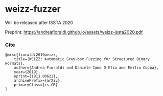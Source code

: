 # weizz-fuzzer

Will be released after ISSTA 2020

Preprint: https://andreafioraldi.github.io/assets/weizz-issta2020.pdf

### Cite

```
@misc{fioraldi2019weizz,
    title={WEIZZ: Automatic Grey-box Fuzzing for Structured Binary Formats},
    author={Andrea Fioraldi and Daniele Cono D'Elia and Emilio Coppa},
    year={2019},
    eprint={1911.00621},
    archivePrefix={arXiv},
    primaryClass={cs.CR}
}
```
